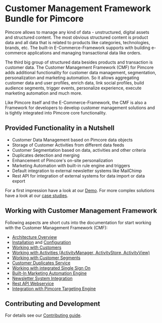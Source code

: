 # Customer Management Framework Bundle for Pimcore

Pimcore allows to manage any kind of data - unstructured, digital assets and structured content. The most obvious 
structured content is product data and all data that is related to products like categories, technologies, brands, etc. 
The built-in E-Commerce-Framework supports with building e-commerce applications and managing transactional data like 
orders.

The third big group of structured data besides products and transaction is customer data. 
The Customer Management Framework (CMF) for Pimcore adds additional functionality  for customer data management, 
segmentation, personalization and marketing automation. So it allows aggregating customer data and user profiles, 
enrich data, link social profiles, build audience segments, trigger events, personalize experience, execute marketing 
automation and much more.

Like Pimcore itself and the E-Commerce-Framework, the CMF is also a Framework for developers to develop customer management
solutions and is tightly integrated into Pimcore core functionality. 

## Provided Functionality in a Nutshell
- Customer Data Management based on Pimcore data objects 
- Storage of Customer Activities from different data feeds
- Customer Segmentation based on data, activities and other criteria
- Duplicates detection and merging
- Enhancement of Pimcore's on-site personalization
- Marketing Automation with built-in rule engine and triggers
- Default integration to external newsletter systems like MailChimp
- Rest API for integration of external systems for data import or data export

For a first impression have a look at our [Demo](https://demo.pimcore.fun/). For more complex solutions
have a look at our [case studies](https://pimcore.com/en/customers).


## Working with Customer Management Framework 

Following aspects are short cuts into the documentation for start working with the Customer Management Framework (CMF): 

* [Architecture Overview](./doc/01_Architecture-Overview.md)
* [Installation](./doc/02_Installation/README.md) and [Configuration](./doc/03_Configuration.md)
* [Working with Customers](./doc/05_Working-with-Customers.md)
* [Working with Activities (ActivityManager, ActivityStore, ActivityView)](./doc/09_Activities/README.md)
* [Working with Customer Segments](./doc/11_CustomerSegments.md)
* [Customer Duplicates Service](./doc/15_CustomerDuplicatesService.md)
* [Working with integrated Single Sign On](./doc/18_Single_Sign_On.md)
* [Built-In Marketing Automation Engine](./doc/22_ActionTrigger.md)
* [Newsletter System Integration](./doc/24_NewsletterSync/README.md)
* [Rest API Webservice](./doc/26_Webservice.md)
* [Integration with Pimcore Targeting Engine](./doc/30_Personalization/README.md)


## Contributing and Development

For details see our [Contributing guide](https://github.com/pimcore/customer-data-framework/blob/master/CONTRIBUTING.md).

